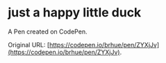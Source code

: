 # just a happy little duck

A Pen created on CodePen.

Original URL: [https://codepen.io/brhue/pen/ZYXjJv](https://codepen.io/brhue/pen/ZYXjJv).

